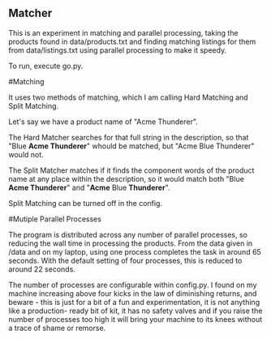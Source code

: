 ## Matcher

This is an experiment in matching and parallel processing, taking the products found in data/products.txt and finding matching listings for them from data/listings.txt using parallel processing to make it speedy.

To run, execute go.py.

#Matching

It uses two methods of matching, which I am calling Hard Matching and Split Matching.

Let's say we have a product name of "Acme Thunderer".

The Hard Matcher searches for that full string in the description, so that "Blue **Acme Thunderer**" whould be matched, but "Acme Blue Thunderer" would not.

The Split Matcher matches if it finds the component words of the product name at any place within the description, so it would match both "Blue **Acme Thunderer**" and "**Acme** Blue **Thunderer**".

Split Matching can be turned off in the config.

#Mutiple Parallel Processes

The program is distributed across any number of parallel processes, so reducing the wall time in processing the products. From the data given in /data and on my laptop, using one process completes the task in around 65 seconds. With the default setting of four processes, this is reduced to around 22 seconds.

The number of processes are configurable within config.py. I found on my machine increasing above four kicks in the law of diminishing returns, and beware - this is just for a bit of a fun and experimentation, it is not anything like a production-
 ready bit of kit, it has no safety valves and if you raise the number of processes too high it will bring your machine to its knees without a trace of shame or remorse.
